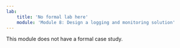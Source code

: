 ```yaml
---
lab:
    title: 'No formal lab here'
    module: 'Module 8: Design a logging and monitoring solution'
---
```

This module does not have a formal case study. 
